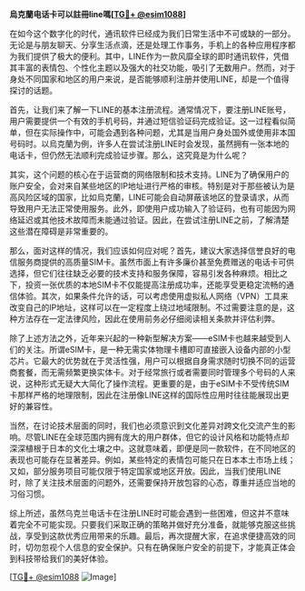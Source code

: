 **烏克蘭电话卡可以註冊line嗎[[TG💪+ @esim1088](https://t.me/s/esim1088)]**

在如今这个数字化的时代，通讯软件已经成为我们日常生活中不可或缺的一部分。无论是与朋友聊天、分享生活点滴，还是处理工作事务，手机上的各种应用程序都为我们提供了极大的便利。其中，LINE作为一款风靡全球的即时通讯软件，凭借其丰富的表情包、个性化主题以及强大的社交功能，吸引了无数用户。然而，对于身处不同国家和地区的用户来说，是否能够顺利注册并使用LINE，却是一个值得探讨的话题。

首先，让我们来了解一下LINE的基本注册流程。通常情况下，要注册LINE账号，用户需要提供一个有效的手机号码，并通过短信验证码完成验证。这一过程看似简单，但在实际操作中，可能会遇到各种问题，尤其是当用户身处国外或使用非本国号码时。以烏克蘭为例，许多人在尝试注册LINE时会发现，虽然拥有一张本地的电话卡，但仍然无法顺利完成验证步骤。那么，这究竟是为什么呢？

其实，这个问题的核心在于运营商的网络限制和技术支持。LINE为了确保用户的账户安全，会对来自某些地区的IP地址进行严格的审核。特别是对于那些被认为是高风险区域的国家，比如烏克蘭，LINE可能会自动屏蔽该地区的登录请求，从而导致用户无法正常使用服务。此外，即使用户成功输入了验证码，也有可能因为网络延迟或其他技术故障而未能通过验证。因此，在尝试注册LINE之前，了解清楚这些潜在障碍是非常重要的。

那么，面对这样的情况，我们应该如何应对呢？首先，建议大家选择信誉良好的电信服务商提供的高质量SIM卡。虽然市面上有许多廉价甚至免费赠送的电话卡可供选择，但它们往往缺乏必要的技术支持和服务保障，容易引发各种麻烦。相比之下，投资一张优质的本地SIM卡不仅能提高注册成功率，还能享受更稳定流畅的通信体验。其次，如果条件允许的话，可以考虑使用虚拟私人网络（VPN）工具来改变自己的IP地址，这样可以在一定程度上绕过地域限制。不过需要注意的是，这种方法存在一定法律风险，因此在使用前务必仔细阅读相关条款并评估利弊。

除了上述方法之外，近年来兴起的一种新型解决方案——eSIM卡也越来越受到人们的关注。所谓eSIM卡，是一种无需实体物理卡槽即可直接嵌入设备内部的小型芯片。它最大的优势就在于灵活性强，用户可以根据自身需求随时切换不同的运营商套餐，而无需频繁更换实体卡。对于经常旅行或者需要同时管理多个号码的人来说，这种形式无疑大大简化了操作流程。更重要的是，由于eSIM卡不受传统SIM卡那样严格的地理限制，因此在注册像LINE这样的国际性应用时往往能展现出更好的兼容性。

当然，在讨论技术层面的同时，我们也必须意识到文化差异对跨文化交流产生的影响。尽管LINE在全球范围内拥有庞大的用户群体，但它的设计风格和功能特点却深深植根于日本的文化土壤之中。这就意味着，即便是同一款软件，在不同地区的表现也可能存在显著差异。例如，某些特定的表情包可能只在日本本土市场上线；又如，部分服务项目可能仅限于特定国家或地区开放。因此，当我们使用LINE时，除了关注技术层面的问题外，还需要保持开放包容的心态，尊重并适应当地的习俗习惯。

综上所述，虽然乌克兰电话卡在注册LINE时可能会遇到一些困难，但这并不意味着完全不可能实现。只要我们采取正确的策略并做好充分准备，就能够克服这些挑战，享受到这款优秀应用带来的乐趣。最后，再次提醒大家，在追求便捷高效的同时，切勿忽视个人信息的安全保护。只有在确保账户安全的前提下，才能真正体会到科技带给我们的美好体验。

[[TG💪+ @esim1088](https://t.me/s/esim1088) ![Image](https://i.postimg.cc/4NQfJmqS/Snipaste-2025-05-13-00-14-12.png)]